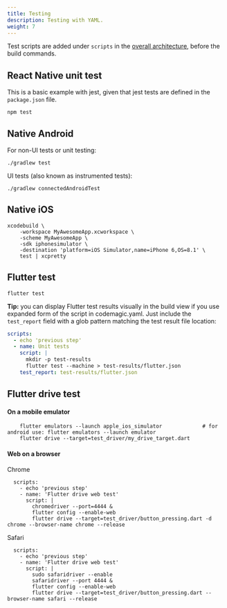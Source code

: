 ```yaml
---
title: Testing
description: Testing with YAML.
weight: 7
---
```


Test scripts are added under `scripts` in the [overall architecture](../yaml/yaml/#template), before the build commands.

## React Native unit test

This is a basic example with jest, given that jest tests are defined in the `package.json` file.

    npm test

## Native Android

For non-UI tests or unit testing:

    ./gradlew test

UI tests (also known as instrumented tests):

    ./gradlew connectedAndroidTest

## Native iOS

    xcodebuild \
        -workspace MyAwesomeApp.xcworkspace \
        -scheme MyAwesomeApp \
        -sdk iphonesimulator \
        -destination 'platform=iOS Simulator,name=iPhone 6,OS=8.1' \
        test | xcpretty

## Flutter test

    flutter test

**Tip:** you can display Flutter test results visually in the build view if you use expanded form of the script in codemagic.yaml.
Just include the `test_report` field with a glob pattern matching the test result file location:

```yaml
scripts:
  - echo 'previous step'
  - name: Unit tests
    script: |
      mkdir -p test-results
      flutter test --machine > test-results/flutter.json
    test_report: test-results/flutter.json
```

## Flutter drive test

#### On a mobile emulator

        flutter emulators --launch apple_ios_simulator             # for android use: flutter emulators --launch emulator
        flutter drive --target=test_driver/my_drive_target.dart

#### Web on a browser

Chrome

      scripts:
        - echo 'previous step'
        - name: 'Flutter drive web test'
          script: |
            chromedriver --port=4444 &
            flutter config --enable-web
            flutter drive --target=test_driver/button_pressing.dart -d chrome --browser-name chrome --release


Safari

      scripts:
        - echo 'previous step'
        - name: 'Flutter drive web test'
          script: |
            sudo safaridriver --enable
            safaridriver --port 4444 &
            flutter config --enable-web
            flutter drive --target=test_driver/button_pressing.dart --browser-name safari --release

